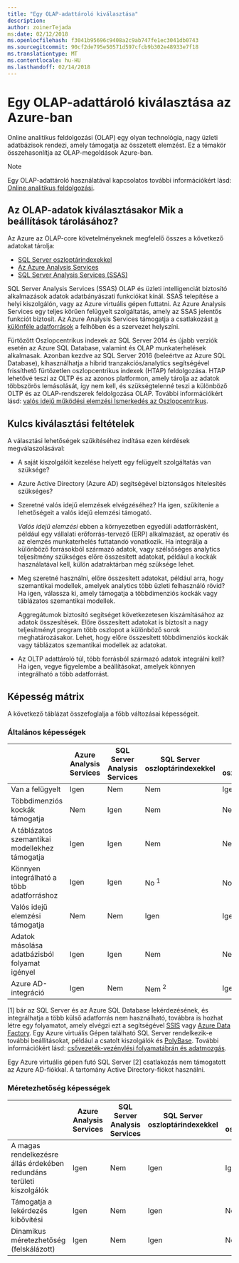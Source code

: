 ```yaml
---
title: "Egy OLAP-adattároló kiválasztása"
description: 
author: zoinerTejada
ms:date: 02/12/2018
ms.openlocfilehash: f3041b95696c9408a2c9ab747fe1ec3041db0743
ms.sourcegitcommit: 90cf2de795e50571d597cfcb9b302e48933e7f18
ms.translationtype: MT
ms.contentlocale: hu-HU
ms.lasthandoff: 02/14/2018
---
```

# <a name="choosing-an-olap-data-store-in-azure"></a>Egy OLAP-adattároló kiválasztása az Azure-ban

Online analitikus feldolgozási (OLAP) egy olyan technológia, nagy üzleti adatbázisok rendezi, amely támogatja az összetett elemzést. Ez a témakör összehasonlítja az OLAP-megoldások Azure-ban.

> [!NOTE]
> Egy OLAP-adattároló használatával kapcsolatos további információkért lásd: [Online analitikus feldolgozási](../scenarios/online-analytical-processing.md).

## <a name="what-are-your-options-when-choosing-an-olap-data-store"></a>Az OLAP-adatok kiválasztásakor Mik a beállítások tárolásához?

Az Azure az OLAP-core követelményeknek megfelelő összes a következő adatokat tárolja:

- [SQL Server oszloptárindexekkel](/sql/relational-databases/indexes/get-started-with-columnstore-for-real-time-operational-analytics)
- [Az Azure Analysis Services](/azure/analysis-services/analysis-services-overview)
- [SQL Server Analysis Services (SSAS)](/sql/analysis-services/analysis-services)

SQL Server Analysis Services (SSAS) OLAP és üzleti intelligenciát biztosító alkalmazások adatok adatbányászati funkciókat kínál. SSAS telepítése a helyi kiszolgálón, vagy az Azure virtuális gépen futtatni. Az Azure Analysis Services egy teljes körűen felügyelt szolgáltatás, amely az SSAS jelentős funkciót biztosít. Az Azure Analysis Services támogatja a csatlakozást [a különféle adatforrások](/azure/analysis-services/analysis-services-datasource) a felhőben és a szervezet helyszíni.

Fürtözött Oszlopcentrikus indexek az SQL Server 2014 és újabb verziók esetén az Azure SQL Database, valamint és OLAP munkaterhelések alkalmasak. Azonban kezdve az SQL Server 2016 (beleértve az Azure SQL Database), kihasználhatja a hibrid tranzakciós/analytics segítségével frissíthető fürtözetlen oszlopcentrikus indexek (HTAP) feldolgozása. HTAP lehetővé teszi az OLTP és az azonos platformon, amely tárolja az adatok többszörös lemásolását, így nem kell, és szükségtelenné teszi a különböző OLTP és az OLAP-rendszerek feldolgozása OLAP. További információkért lásd: [valós idejű működési elemzési Ismerkedés az Oszlopcentrikus](/sql/relational-databases/indexes/get-started-with-columnstore-for-real-time-operational-analytics).

## <a name="key-selection-criteria"></a>Kulcs kiválasztási feltételek

A választási lehetőségek szűkítéséhez indítása ezen kérdések megválaszolásával:

- A saját kiszolgálóit kezelése helyett egy felügyelt szolgáltatás van szüksége?

- Azure Active Directory (Azure AD) segítségével biztonságos hitelesítés szükséges?

- Szeretné valós idejű elemzések elvégzéséhez? Ha igen, szűkítenie a lehetőségeit a valós idejű elemzési támogató. 

    *Valós idejű elemzési* ebben a környezetben egyedüli adatforrásként, például egy vállalati erőforrás-tervező (ERP) alkalmazást, az operatív és az elemzés munkaterhelés futtatandó vonatkozik. Ha integrálja a különböző forrásokból származó adatok, vagy szélsőséges analytics teljesítmény szükséges előre összesített adatokat, például a kockák használatával kell, külön adatraktárban még szüksége lehet.

- Meg szeretné használni, előre összesített adatokat, például arra, hogy szemantikai modellek, amelyek analytics több üzleti felhasználó rövid? Ha igen, válassza ki, amely támogatja a többdimenziós kockák vagy táblázatos szemantikai modellek. 

    Aggregátumok biztosító segítséget következetesen kiszámításához az adatok összesítések. Előre összesített adatokat is biztosít a nagy teljesítményt program több oszlopot a különböző sorok meghatározásakor. Lehet, hogy előre összesített többdimenziós kockák vagy táblázatos szemantikai modellek az adatokat.

- Az OLTP adattároló túl, több forrásból származó adatok integrálni kell? Ha igen, vegye figyelembe a beállításokat, amelyek könnyen integrálható a több adatforrást.

## <a name="capability-matrix"></a>Képesség mátrix

A következő táblázat összefoglalja a főbb változásai képességeit.

### <a name="general-capabilities"></a>Általános képességek

| | Azure Analysis Services | SQL Server Analysis Services | SQL Server oszloptárindexekkel | Az Azure SQL adatbázis oszloptárindexekkel |
| --- | --- | --- | --- | --- |
| Van a felügyelt | Igen | Nem | Nem | Igen |
| Többdimenziós kockák támogatja | Nem | Igen | Nem | Nem |
| A táblázatos szemantikai modellekhez támogatja | Igen | Igen | Nem | Nem |
| Könnyen integrálható a több adatforráshoz | Igen | Igen | No <sup>1</sup> | No <sup>1</sup> |
| Valós idejű elemzési támogatja | Nem | Nem | Igen | Igen |
| Adatok másolása adatbázisból folyamat igényel | Igen | Igen | Nem | Nem |
| Azure AD-integráció | Igen | Nem | Nem <sup>2</sup> | Igen |

[1] bár az SQL Server és az Azure SQL Database lekérdezésének, és integrálhatja a több külső adatforrás nem használható, továbbra is hozhat létre egy folyamatot, amely elvégzi ezt a segítségével [SSIS](/sql/integration-services/sql-server-integration-services) vagy [Azure Data Factory](/azure/data-factory/). Egy Azure virtuális Gépen található SQL Server rendelkezik-e további beállításokat, például a csatolt kiszolgálók és [PolyBase](/sql/relational-databases/polybase/polybase-guide). További információkért lásd: [csővezeték-vezénylési folyamatábrán és adatmozgás](../technology-choices/pipeline-orchestration-data-movement.md).

Egy Azure virtuális gépen futó SQL Server [2] csatlakozás nem támogatott az Azure AD-fiókkal. A tartomány Active Directory-fiókot használni.

### <a name="scalability-capabilities"></a>Méretezhetőség képességek

| | Azure Analysis Services | SQL Server Analysis Services | SQL Server oszloptárindexekkel | Az Azure SQL adatbázis oszloptárindexekkel |
| --- | --- | --- | --- | --- |
| A magas rendelkezésre állás érdekében redundáns területi kiszolgálók  | Igen | Nem | Igen | Igen |
| Támogatja a lekérdezés kibővítési  | Igen | Nem | Igen | Nem |
| Dinamikus méretezhetőség (felskálázott)  | Igen | Nem | Igen | Nem |

